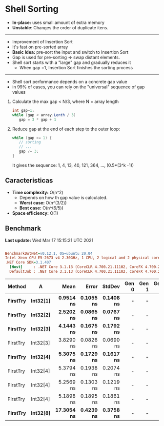 ﻿# Shell Sorting
- **In-place:** uses small amount of extra memory
- **Unstable**: Changes the order of duplicate itens.

---

- Improvement of Insertion Sort
- It's fast on pre-sorted array
- **Basic Idea:** pre-sort the input and switch to Insertion Sort
- Gap is used for pre-sorting => swap distant elements.
- Shell sort starts with a "large" gap and gradually reduces it
  - When gap =1, Insertion Sort finishes the sorting process

---

- Shell sort performance depends on a concrete gap value
- in 99% of cases, you can rely on the "universal" sequence of gap values

1. Calculate the max gap < N/3, where N = array length
   ```csharp
   int gap=1;
   while (gap < array.Lenth / 3) 
      gap = 3 * gap + 1
   ```
1. Reduce gap at the end of each step to the outer loop:
   ```csharp
   while (gap >= 1) {
      // sorting
      // ...
      gap /= 3;
   }
   ```
   It gives the sequence: 1, 4, 13, 40, 121, 364, ..., (0.5*(3^k -1))

## Caracteristicas
- **Time complexity:** O(n^2)
  - Depends on how th gap value is calculated.
  - **Worst case:** O(n^(3/2))
  - **Best case:** O(n^(6/5))
- **Space efficiency:** O(1)

## Benchmark

**Last update:** Wed Mar 17 15:15:21 UTC 2021

``` ini

BenchmarkDotNet=v0.12.1, OS=ubuntu 20.04
Intel Xeon CPU E5-2673 v4 2.30GHz, 1 CPU, 2 logical and 2 physical cores
.NET Core SDK=3.1.407
  [Host]     : .NET Core 3.1.13 (CoreCLR 4.700.21.11102, CoreFX 4.700.21.11602), X64 RyuJIT
  DefaultJob : .NET Core 3.1.13 (CoreCLR 4.700.21.11102, CoreFX 4.700.21.11602), X64 RyuJIT


```
|   Method |        A |       Mean |     Error |    StdDev | Gen 0 | Gen 1 | Gen 2 | Allocated |
|--------- |--------- |-----------:|----------:|----------:|------:|------:|------:|----------:|
| **FirstTry** | **Int32[1]** |  **0.9514 ns** | **0.1055 ns** | **0.1408 ns** |     **-** |     **-** |     **-** |         **-** |
| **FirstTry** | **Int32[2]** |  **2.5202 ns** | **0.0865 ns** | **0.0767 ns** |     **-** |     **-** |     **-** |         **-** |
| **FirstTry** | **Int32[3]** |  **4.1443 ns** | **0.1675 ns** | **0.1792 ns** |     **-** |     **-** |     **-** |         **-** |
| FirstTry | Int32[3] |  3.8290 ns | 0.0826 ns | 0.0690 ns |     - |     - |     - |         - |
| **FirstTry** | **Int32[4]** |  **5.3075 ns** | **0.1729 ns** | **0.1617 ns** |     **-** |     **-** |     **-** |         **-** |
| FirstTry | Int32[4] |  5.3794 ns | 0.1938 ns | 0.2074 ns |     - |     - |     - |         - |
| FirstTry | Int32[4] |  5.2569 ns | 0.1303 ns | 0.1219 ns |     - |     - |     - |         - |
| FirstTry | Int32[4] |  5.1898 ns | 0.1895 ns | 0.1861 ns |     - |     - |     - |         - |
| **FirstTry** | **Int32[8]** | **17.3054 ns** | **0.4239 ns** | **0.3758 ns** |     **-** |     **-** |     **-** |         **-** |

